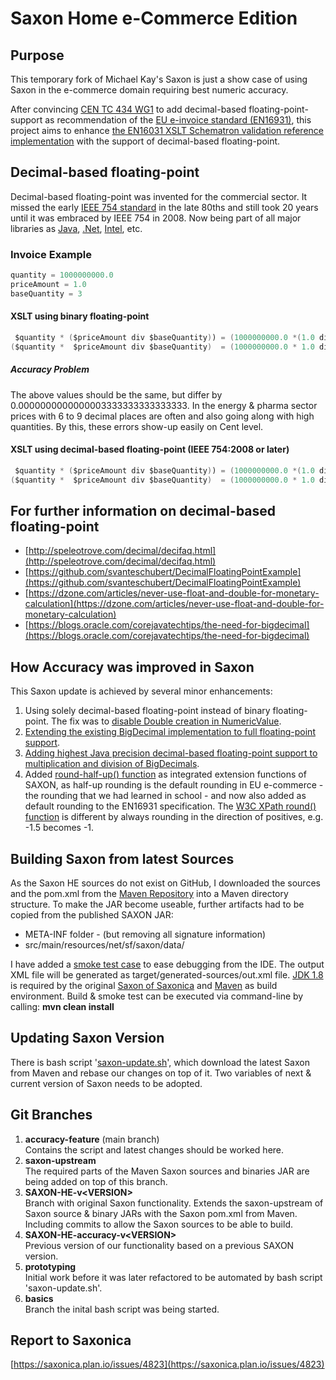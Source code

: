 # Saxon Home e-Commerce Edition

## Purpose

This temporary fork of Michael Kay's Saxon is just a show case of using Saxon in the e-commerce domain requiring best numeric accuracy.

After convincing [CEN TC 434 WG1](https://standards.cen.eu/dyn/www/f?p=204:22:0::::FSP_ORG_ID,FSP_LANG_ID:1971326,25&cs=1F9CEADFE13744B476C348D55B8E70B74) to add decimal-based floating-point-support as recommendation of the [EU e-invoice standard (EN16931)](https://ec.europa.eu/cefdigital/wiki/display/CEFDIGITAL/Compliance+with+eInvoicing+standard), this project aims to enhance [the EN16031 XSLT Schematron validation reference implementation](https://github.com/ConnectingEurope/eInvoicing-EN16931) with the support of decimal-based floating-point.

## Decimal-based floating-point

Decimal-based floating-point was invented for the commercial sector.
It missed the early [IEEE 754 standard](https://ieeexplore.ieee.org/document/8766229) in the late 80ths and still took 20 years until it was embraced by IEEE 754 in 2008.
Now being part of all major libraries as [Java](https://docs.oracle.com/en/java/javase/11/docs/api/java.base/java/math/BigDecimal.html), [.Net](https://docs.microsoft.com/en-us/dotnet/api/system.decimal?view=net-5.0), [Intel](https://software.intel.com/content/www/us/en/develop/articles/intel-decimal-floating-point-math-library.html), etc.

### Invoice Example

~~~ Java
quantity = 1000000000.0 
priceAmount = 1.0 
baseQuantity = 3
~~~

#### XSLT using binary floating-point

~~~ Java
 $quantity * ($priceAmount div $baseQuantity)) = (1000000000.0 *(1.0 div 3 )) = 333333333.333333333333333333                                                                                                                                                          
($quantity *  $priceAmount div $baseQuantity)  = (1000000000.0 * 1.0 div 3 )  = 333333333.3333333333333333333333333333333333
~~~

##### Accuracy Problem

The above values should be the same, but differ by 0.0000000000000003333333333333333.
In the energy & pharma sector prices with 6 to 9 decimal places are often and also going along with high quantities.
By this, these errors show-up easily on Cent level.

#### XSLT using decimal-based floating-point (IEEE 754:2008 or later)

~~~ Java
 $quantity * ($priceAmount div $baseQuantity)) = (1000000000.0 *(1.0 div 3 )) = 333333333.3333333333333333333333333 
($quantity *  $priceAmount div $baseQuantity)  = (1000000000.0 * 1.0 div 3 )  = 333333333.3333333333333333333333333 
~~~

## For further information on decimal-based floating-point

* [http://speleotrove.com/decimal/decifaq.html](http://speleotrove.com/decimal/decifaq.html)
* [https://github.com/svanteschubert/DecimalFloatingPointExample](https://github.com/svanteschubert/DecimalFloatingPointExample)
* [https://dzone.com/articles/never-use-float-and-double-for-monetary-calculation](https://dzone.com/articles/never-use-float-and-double-for-monetary-calculation)
* [https://blogs.oracle.com/corejavatechtips/the-need-for-bigdecimal](https://blogs.oracle.com/corejavatechtips/the-need-for-bigdecimal)

## How Accuracy was improved in Saxon

This Saxon update is achieved by several minor enhancements:

1. Using solely decimal-based floating-point instead of binary floating-point.
   The fix was to [disable Double creation in NumericValue](https://github.com/svanteschubert/Saxon-HE/commit/fe8ca45c54622b467eb58fbaeae0d3edbe4461c7).
2. [Extending the existing BigDecimal implementation to full floating-point support](https://github.com/svanteschubert/Saxon-HE/commit/70d0a1197e298eb17dacf343553a2873352f2db2).
3. [Adding highest Java precision decimal-based floating-point support to multiplication and division of BigDecimals](https://github.com/svanteschubert/Saxon-HE/commit/68c538a364e8bfd8aa5598077521ad87fb297e88).
4. Added [round-half-up() function](https://docs.oracle.com/javase/8/docs/api/java/math/RoundingMode.html) as integrated extension functions of SAXON, as half-up rounding is the default rounding in EU e-commerce - the rounding that we had learned in school - and now also added as default rounding to the EN16931 specification. The  [W3C XPath round() function](https://www.w3.org/TR/xpath-functions-31/#func-round) is different by always rounding in the direction of positives, e.g. -1.5 becomes -1.

## Building Saxon from latest Sources

As the Saxon HE sources do not exist on GitHub, I downloaded the sources and the pom.xml from the [Maven Repository](https://mvnrepository.com/artifact/net.sf.saxon/Saxon-HE) into a Maven directory structure.
To make the JAR become useable, further artifacts had to be copied from the published SAXON JAR:

* META-INF folder - (but removing all signature information)
* src/main/resources/net/sf/saxon/data/

I have added a [smoke test case](https://github.com/svanteschubert/Saxon-HE/blob/main/src/test/java/net/sf/saxon/DecimalBasedFloatingPointTest.java) to ease debugging from the IDE. The output XML file will be generated as target/generated-sources/out.xml file.
[JDK 1.8](https://openjdk.java.net/install/) is required by the original [Saxon of Saxonica](http://saxon.sourceforge.net/) and [Maven](https://maven.apache.org/download.cgi?Preferred=ftp://ftp.osuosl.org/pub/apache/) as build environment.
Build & smoke test can be executed via command-line by calling: **mvn clean install**

## Updating Saxon Version

There is bash script '[saxon-update.sh](https://github.com/svanteschubert/Saxon-HE-enhanced-accuracy/blob/accuracy-feature/saxon-update.sh)', which download the latest Saxon from Maven and rebase our changes on top of it. Two variables of next & current version of Saxon needs to be adopted.

## Git Branches

1. **accuracy-feature** (main branch)</br>
   Contains the script and latest changes should be worked here.
2. **saxon-upstream**</br>
   The required parts of the Maven Saxon sources and binaries JAR are being added on top of this branch.
3. **SAXON-HE-v&lt;VERSION&gt;**</br>
   Branch with original Saxon functionality. Extends the saxon-upstream of Saxon source & binary JARs with the Saxon pom.xml from Maven. Including commits to allow the Saxon sources to be able to build.
4. **SAXON-HE-accuracy-v&lt;VERSION&gt;**</br>
   Previous version of our functionality based on a previous SAXON version.
5. **prototyping**</br>
   Initial work before it was later refactored to be automated by bash script 'saxon-update.sh'.
6. **basics**</br>
   Branch the inital bash script was being started.

## Report to Saxonica

[https://saxonica.plan.io/issues/4823](https://saxonica.plan.io/issues/4823)
